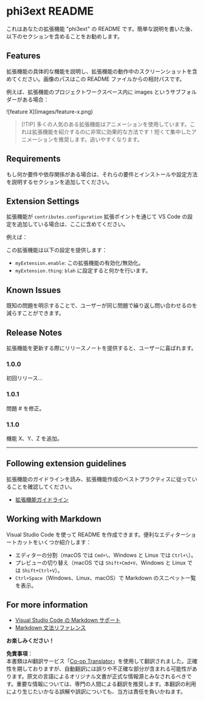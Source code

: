 <!--
CO_OP_TRANSLATOR_METADATA:
{
  "original_hash": "be0b2937160c486180ded27e4f14adeb",
  "translation_date": "2025-07-16T16:52:22+00:00",
  "source_file": "code/07.Lab/01/Apple/phi3ext/README.md",
  "language_code": "ja"
}
-->
# phi3ext README

これはあなたの拡張機能 "phi3ext" の README です。簡単な説明を書いた後、以下のセクションを含めることをお勧めします。

## Features

拡張機能の具体的な機能を説明し、拡張機能の動作中のスクリーンショットを含めてください。画像のパスはこの README ファイルからの相対パスです。

例えば、拡張機能のプロジェクトワークスペース内に images というサブフォルダーがある場合：

\!\[feature X\]\(images/feature-x.png\)

> [!TIP] 多くの人気のある拡張機能はアニメーションを使用しています。これは拡張機能を紹介するのに非常に効果的な方法です！短くて集中したアニメーションを推奨します。追いやすくなります。

## Requirements

もし何か要件や依存関係がある場合は、それらの要件とインストールや設定方法を説明するセクションを追加してください。

## Extension Settings

拡張機能が `contributes.configuration` 拡張ポイントを通じて VS Code の設定を追加している場合は、ここに含めてください。

例えば：

この拡張機能は以下の設定を提供します：

* `myExtension.enable`: この拡張機能の有効化/無効化。
* `myExtension.thing`: `blah` に設定すると何かを行います。

## Known Issues

既知の問題を明示することで、ユーザーが同じ問題で繰り返し問い合わせるのを減らすことができます。

## Release Notes

拡張機能を更新する際にリリースノートを提供すると、ユーザーに喜ばれます。

### 1.0.0

初回リリース...

### 1.0.1

問題 # を修正。

### 1.1.0

機能 X、Y、Z を追加。

---

## Following extension guidelines

拡張機能のガイドラインを読み、拡張機能作成のベストプラクティスに従っていることを確認してください。

* [拡張機能ガイドライン](https://code.visualstudio.com/api/references/extension-guidelines?WT.mc_id=aiml-137032-kinfeylo)

## Working with Markdown

Visual Studio Code を使って README を作成できます。便利なエディターショートカットをいくつか紹介します：

* エディターの分割（macOS では `Cmd+\`、Windows と Linux では `Ctrl+\`）。
* プレビューの切り替え（macOS では `Shift+Cmd+V`、Windows と Linux では `Shift+Ctrl+V`）。
* `Ctrl+Space`（Windows、Linux、macOS）で Markdown のスニペット一覧を表示。

## For more information

* [Visual Studio Code の Markdown サポート](http://code.visualstudio.com/docs/languages/markdown?WT.mc_id=aiml-137032-kinfeylo)
* [Markdown 文法リファレンス](https://help.github.com/articles/markdown-basics/)

**お楽しみください！**

**免責事項**：  
本書類はAI翻訳サービス「[Co-op Translator](https://github.com/Azure/co-op-translator)」を使用して翻訳されました。正確性を期しておりますが、自動翻訳には誤りや不正確な部分が含まれる可能性があります。原文の言語によるオリジナル文書が正式な情報源とみなされるべきです。重要な情報については、専門の人間による翻訳を推奨します。本翻訳の利用により生じたいかなる誤解や誤訳についても、当方は責任を負いかねます。